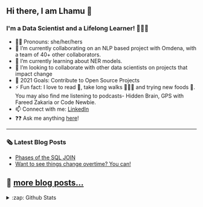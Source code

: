 <h2 align="left">Hi there, I am Lhamu 👋</h2>
<h3 align="left">I'm a Data Scientist and a Lifelong Learner! 🤔🔎📖</h3>

- 👩🏻 Pronouns: she/her/hers
- 🔭 I’m currently collaborating on an NLP based project with Omdena, with a team of 40+ other collaborators.
- 🌱 I’m currently learning about NER models.
- 👯 I’m looking to collaborate with other data scientists on projects that impact change
- 🥅 2021 Goals: Contribute to Open Source Projects 
- ⚡ Fun fact: I love to read 📘, take long walks 🚶🏻‍♀️ and trying new foods 🤤. You may also find me listening to podcasts- Hidden Brain, GPS with Fareed Zakaria or Code Newbie.
- 📫 Connect with me: [LinkedIn]
- ❓❓ Ask me anything [here](https://github.com/Yeshi341/Yeshi341/issues/8)!
---

<h3>🗞 Latest Blog Posts</h3>

<!-- BLOG-POST-LIST:START -->
- [Phases of the SQL JOIN](https://lhamu.medium.com/phases-of-the-sql-join-80bf9e116539?source=rss-cc35fd4d7fb6------2)
- [Want to see things change overtime? You can!](https://lhamu.medium.com/want-to-see-things-change-overtime-you-can-29616865518e?source=rss-cc35fd4d7fb6------2)
<!-- BLOG-POST-LIST:END -->

🔷 [more blog posts...][Blog]
---

<details>
  <summary>:zap: Github Stats</summary>
  
  <img align="left" alt="Lhamu's GitHub stats" src="https://github-readme-stats.vercel.app/api?username=Yeshi341&show_icons=true$hide_border=true" />

</details>
  

[LinkedIn]: https://www.linkedin.com/in/lhamutsering/
[Blog]: https://lhamu.medium.com/
